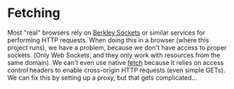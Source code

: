 # Fetching

Most "real" browsers rely on [Berkley Sockets](https://en.wikipedia.org/wiki/Berkeley_sockets) or similar services for performing HTTP requests. When doing this in a browser (where this project runs), we have a problem, because we don't have access to proper sockets. (Only Web Sockets, and they only work with resources from the same domain). We can't even use native [fetch](https://developer.mozilla.org/en-US/docs/Web/API/Fetch_API) because it relies on access control headers to enable cross-origin HTTP requests (even simple GETs). We can fix this by setting up a proxy, but that gets complicated...